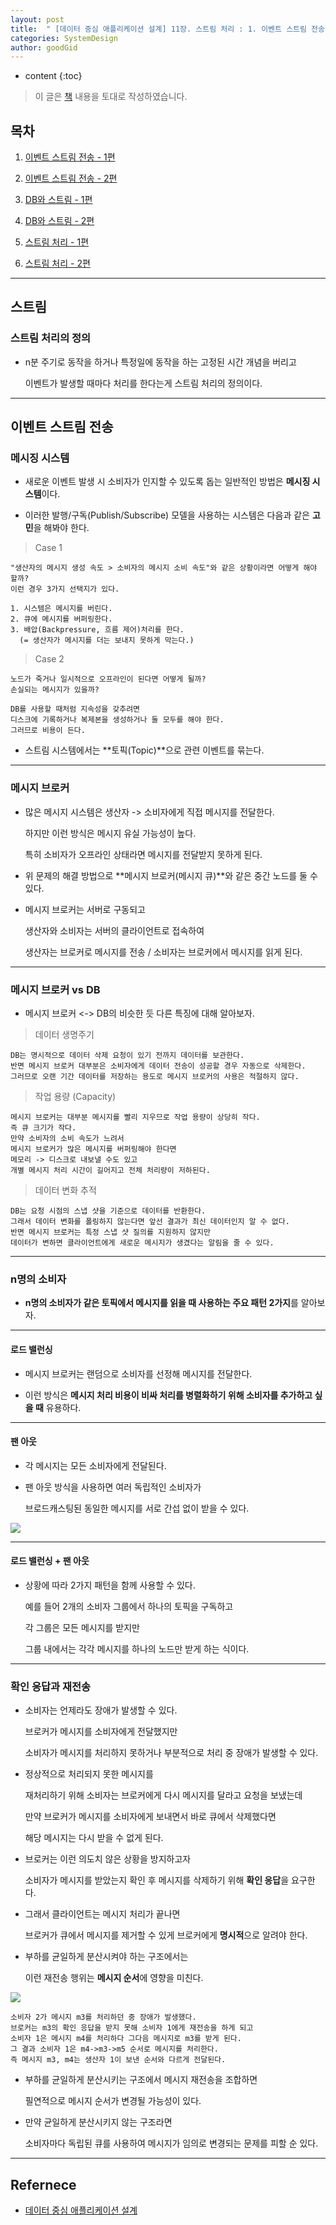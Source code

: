 ```yaml
---
layout: post
title:  " [데이터 중심 애플리케이션 설계] 11장. 스트림 처리 : 1. 이벤트 스트림 전송 - 1편 "
categories: SystemDesign
author: goodGid
---
```

* content
{:toc}

> 이 글은 [책](https://book.naver.com/bookdb/book_detail.nhn?bid=13483879) 내용을 토대로 작성하였습니다.

## 목차

1. [이벤트 스트림 전송 - 1편]({{site.url}}/SD-Stream-Processing-Event-Stram-Send-1)

2. [이벤트 스트림 전송 - 2편]({{site.url}}/SD-Stream-Processing-Event-Stram-Send-2)

3. [DB와 스트림 - 1편]({{site.url}}/SD-Stream-Processing-DB-and-Stream-1)

4. [DB와 스트림 - 2편]({{site.url}}/SD-Stream-Processing-DB-and-Stream-2)

5. [스트림 처리 - 1편]({{site.url}}/SD-Stream-Processing-Stream-Processing-1)

6. [스트림 처리 - 2편]({{site.url}}/SD-Stream-Processing-Stream-Processing-2)

---

## 스트림

### 스트림 처리의 정의

* n분 주기로 동작을 하거나 특정일에 동작을 하는 고정된 시간 개념을 버리고

  이벤트가 발생할 때마다 처리를 한다는게 스트림 처리의 정의이다.




---

## 이벤트 스트림 전송

### 메시징 시스템

* 새로운 이벤트 발생 시 소비자가 인지할 수 있도록 돕는 일반적인 방법은 **메시징 시스템**이다.

* 이러한 발행/구독(Publish/Subscribe) 모델을 사용하는 시스템은 다음과 같은 **고민**을 해봐야 한다.

> Case 1

```
"생산자의 메시지 생성 속도 > 소비자의 메시지 소비 속도"와 같은 상황이라면 어떻게 해야 할까?
이런 경우 3가지 선택지가 있다.

1. 시스템은 메시지를 버린다.
2. 큐에 메시지를 버퍼링한다.
3. 배압(Backpressure, 흐름 제어)처리를 한다. 
  (= 생산자가 메시지를 더는 보내지 못하게 막는다.)
```

> Case 2

```
노드가 죽거나 일시적으로 오프라인이 된다면 어떻게 될까?
손실되는 메시지가 있을까?

DB를 사용할 때처럼 지속성을 갖추려면 
디스크에 기록하거나 복제본을 생성하거나 둘 모두를 해야 한다.
그러므로 비용이 든다.
```

* 스트림 시스템에서는 **토픽(Topic)**으로 관련 이벤트를 묶는다.

---

### 메시지 브로커

* 많은 메시지 시스템은 생산자 -> 소비자에게 직접 메시지를 전달한다.

  하지만 이런 방식은 메시지 유실 가능성이 높다.

  특히 소비자가 오프라인 상태라면 메시지를 전달받지 못하게 된다.

* 위 문제의 해결 방법으로 **메시지 브로커(메시지 큐)**와 같은 중간 노드를 둘 수 있다.

* 메시지 브로커는 서버로 구동되고

  생산자와 소비자는 서버의 클라이언트로 접속하여

  생산자는 브로커로 메시지를 전송 / 소비자는 브로커에서 메시지를 읽게 된다.

---

### 메시지 브로커 vs DB

* 메시지 브로커 <-> DB의 비슷한 듯 다른 특징에 대해 알아보자.

> 데이터 생명주기

```
DB는 명시적으로 데이터 삭제 요청이 있기 전까지 데이터를 보관한다.
반면 메시지 브로커 대부분은 소비자에게 데이터 전송이 성공할 경우 자동으로 삭제한다.
그러므로 오랜 기간 데이터를 저장하는 용도로 메시지 브로커의 사용은 적절하지 않다.
```

> 작업 용량 (Capacity)

```
메시지 브로커는 대부분 메시지를 빨리 지우므로 작업 용량이 상당히 작다.
즉 큐 크기가 작다.
만약 소비자의 소비 속도가 느려서
메시지 브로커가 많은 메시지를 버퍼링해야 한다면
메모리 -> 디스크로 내보낼 수도 있고
개별 메시지 처리 시간이 길어지고 전체 처리량이 저하된다.
```

> 데이터 변화 추적

```
DB는 요청 시점의 스냅 샷을 기준으로 데이터를 반환한다.
그래서 데이터 변화를 폴링하지 않는다면 앞선 결과가 최신 데이터인지 알 수 없다.
반면 메시지 브로커는 특정 스냅 샷 질의를 지원하지 않지만
데이터가 변하면 클라이언트에게 새로운 메시지가 생겼다는 알림을 줄 수 있다.
```

---

### n명의 소비자

* **n명의 소비자가 같은 토픽에서 메시지를 읽을 때 사용하는 주요 패턴 2가지**를 알아보자.

---

#### 로드 밸런싱

* 메시지 브로커는 랜덤으로 소비자를 선정해 메시지를 전달한다.

* 이런 방식은 **메시지 처리 비용이 비싸 처리를 병렬화하기 위해 소비자를 추가하고 싶을 때** 유용하다.

---

#### 팬 아웃

* 각 메시지는 모든 소비자에게 전달된다.

* 팬 아웃 방식을 사용하면 여러 독립적인 소비자가 

  브로드캐스팅된 동일한 메시지를 서로 간섭 없이 받을 수 있다.

![](/assets/img/sd/SD-Stream-Processing-Event-Stram-Send-1_1.png)

---

#### 로드 밸런싱 + 팬 아웃

* 상황에 따라 2가지 패턴을 함께 사용할 수 있다.

  예를 들어 2개의 소비자 그룹에서 하나의 토픽을 구독하고

  각 그룹은 모든 메시지를 받지만

  그룹 내에서는 각각 메시지를 하나의 노드만 받게 하는 식이다.

---

### 확인 응답과 재전송

* 소비자는 언제라도 장애가 발생할 수 있다.

  브로커가 메시지를 소비자에게 전달했지만

  소비자가 메시지를 처리하지 못하거나 부분적으로 처리 중 장애가 발생할 수 있다.

* 정상적으로 처리되지 못한 메시지를 

  재처리하기 위해 소비자는 브로커에게 다시 메시지를 달라고 요청을 보냈는데

  만약 브로커가 메시지를 소비자에게 보내면서 바로 큐에서 삭제했다면

  해당 메시지는 다시 받을 수 없게 된다.

* 브로커는 이런 의도치 않은 상황을 방지하고자

  소비자가 메시지를 받았는지 확인 후 메시지를 삭제하기 위해 **확인 응답**을 요구한다.

* 그래서 클라이언트는 메시지 처리가 끝나면 

  브로커가 큐에서 메시지를 제거할 수 있게 브로커에게 **명시적**으로 알려야 한다.

* 부하를 균일하게 분산시켜야 하는 구조에서는

  이런 재전송 행위는 **메시지 순서**에 영향을 미친다.

![](/assets/img/sd/SD-Stream-Processing-Event-Stram-Send-1_2.png)

```
소비자 2가 메시지 m3를 처리하던 중 장애가 발생했다.
브로커는 m3의 확인 응답을 받지 못해 소비자 1에게 재전송을 하게 되고
소비자 1은 메시지 m4를 처리하다 그다음 메시지로 m3를 받게 된다.
그 결과 소비자 1은 m4->m3->m5 순서로 메시지를 처리한다.
즉 메시지 m3, m4는 생산자 1이 보낸 순서와 다르게 전달된다.
```

* 부하를 균일하게 분산시키는 구조에서 메시지 재전송을 조합하면

  필연적으로 메시지 순서가 변경될 가능성이 있다.

* 만약 균일하게 분산시키지 않는 구조라면 

  소비자마다 독립된 큐를 사용하여 메시지가 임의로 변경되는 문제를 피할 순 있다.

---

## Refernece

* [데이터 중심 애플리케이션 설계](https://book.naver.com/bookdb/book_detail.nhn?bid=13483879)